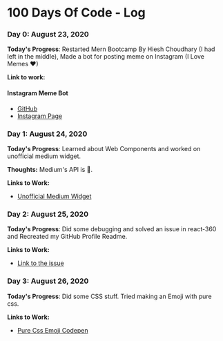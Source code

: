 # 100 Days Of Code - Log

### Day 0: August 23, 2020

**Today's Progress**: Restarted Mern Bootcamp By Hiesh Choudhary (I had left in the middle), Made a bot for posting meme on Instagram (I Love Memes ❤)
<!--
**Thoughts:** I really struggled with CSS, but, overall, I feel like I am slowly getting better at it. Canvas is still new for me, but I managed to figure out some basic functionality.
-->
**Link to work:** 
#### Instagram Meme Bot
- [GitHub](https://github.com/piyushsuthar/instagram-meme-bot)
- [Instagram Page](https://www.instagram.com/latestdevmemes/)

### Day 1: August 24, 2020

**Today's Progress**: Learned about Web Components and worked on unofficial medium widget.

**Thoughts:** Medium's API is 💩.

**Links to Work:**
- [Unofficial Medium Widget](https://github.com/PiyushSuthar/medium-widget)

### Day 2: August 25, 2020

**Today's Progress**: Did some debugging and solved an issue in react-360 and Recreated my GitHub Profile Readme.

**Links to Work:**
- [Link to the issue](https://github.com/facebook/react-360/issues/828)

### Day 3: August 26, 2020

**Today's Progress**: Did some CSS stuff. Tried making an Emoji with pure css.

**Links to Work:**
- [Pure Css Emoji Codepen](https://codepen.io/piyushsuthar/pen/wvGJOQq)
